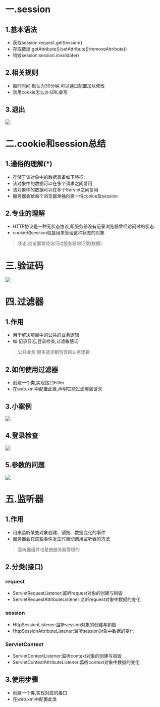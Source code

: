 # 一.session
## 1.基本语法
- 获取session:request.getSession()
- 存取数据:getAttribute()/setAttribute()/removeAttribute()
- 销毁session:session.invalidate()

## 2.相关规则
- 超时时间:默认为30分钟,可以通过配置加以修改
- 禁用cookie怎么办:URL重写

## 3.退出
![](1.png)

# 二.cookie和session总结
## 1.通俗的理解(*)
- 存储于该对象中的数据具备如下特征:
- 该对象中的数据可以在多个请求之间复用
- 该对象中的数据可以在多个Servlet之间复用
- 服务器会给每个浏览器单独创建一份cookie及session

## 2.专业的理解
- HTTP协议是一种无状态协议,即服务器没有记录浏览器曾经访问过的状态.
- cookie和session就是用来管理这种状态的对象.
> 状态:浏览器曾经访问过服务器的证据(数据).

# 三.验证码
![](2.png)

# 四.过滤器
## 1.作用
- 用于解决项目中的公共的业务逻辑
- 如:记录日志,登录检查,过滤敏感词
> 公共业务:很多请求都包含的业务逻辑

## 2.如何使用过滤器
- 创建一个类,实现接口Filter
- 在web.xml中配置此类,声明它能过滤哪些请求

## 3.小案例
![](3.png)

## 4.登录检查
![](4.png)

## 5.参数的问题
![](5.png)

# 五.监听器
## 1.作用
- 用来监听某些对象创建、销毁、数据变化的事件
- 服务器会在这些事件发生时自动调用监听器的方法
> 监听器组件也是由服务器管理的

## 2.分类(接口)
### request
- ServletRequestListener:监听request对象的创建与销毁
- ServletRequestAttributeListener:监听request对象中数据的变化

### session
- HttpSessionListener:监听session对象的创建与销毁
- HttpSessionAttributeListener:监听session对象中数据的变化

### ServletContext
- ServletContextListener:监听context对象的创建与销毁
- ServletContextAttributeListener:监听context对象中数据的变化

## 3.使用步骤
- 创建一个类,实现对应的接口
- 在web.xml中配置此类

